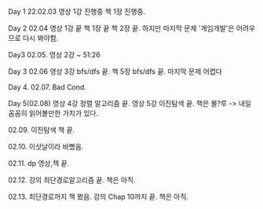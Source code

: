 Day 1 22.02.03
영상 1강 진행중
책 1장 진행중.

Day 2 02.04
영상 1강 끝
책 1장 끝
책 2장 끝.
하지만 마지막 문제 '게임개발'은 어려우므로 다시 봐야함.

Day3 02.05.
영상 2강 ~ 51:26

Day 3 02.06
영상 3강 bfs/dfs 끝.
책 5장 bfs/dfs 끝.
마지막 문제 어렵다

Day 4. 02.07.
Bad Cond.

Day 5(02.08)
영상 4강 정렬 알고리즘 끝.
영상 5강 이진탐색 끝.
책은 몰?루 -> 내일 꼼꼼히 읽어볼만한 가치가 있다.

02.09.
이진탐색 책  끝.

02.10.
이삿날이라 바빴음.

02.11.
dp 영상,책 끝.

02.12.
강의 최단경로알고리즘 끝. 책은 아직.

02.13.
최단경로까지 책 봤음.
강의 Chap 10까지 끝. 책은 아직.